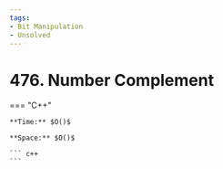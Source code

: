 ```yaml
---
tags:
- Bit Manipulation
- Unsolved
---
```



# 476. Number Complement

=== "C++"

    **Time:** $O()$

    **Space:** $O()$

    ``` c++
    ```